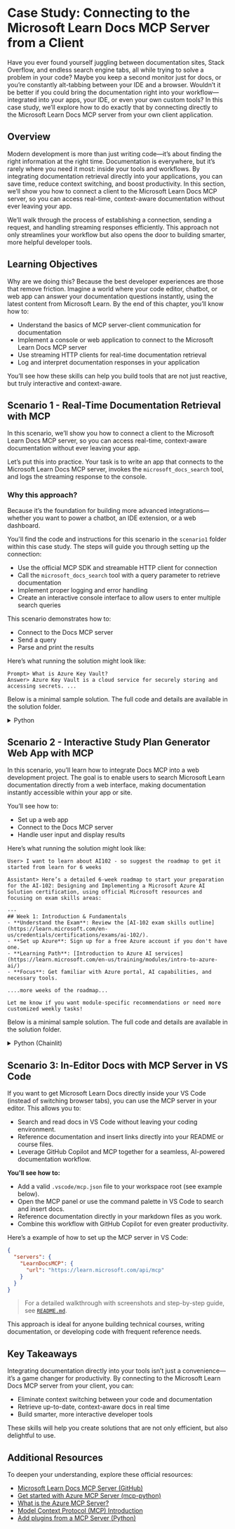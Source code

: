 # Case Study: Connecting to the Microsoft Learn Docs MCP Server from a Client

Have you ever found yourself juggling between documentation sites, Stack Overflow, and endless search engine tabs, all while trying to solve a problem in your code? Maybe you keep a second monitor just for docs, or you’re constantly alt-tabbing between your IDE and a browser. Wouldn’t it be better if you could bring the documentation right into your workflow—integrated into your apps, your IDE, or even your own custom tools? In this case study, we’ll explore how to do exactly that by connecting directly to the Microsoft Learn Docs MCP server from your own client application.

## Overview

Modern development is more than just writing code—it’s about finding the right information at the right time. Documentation is everywhere, but it’s rarely where you need it most: inside your tools and workflows. By integrating documentation retrieval directly into your applications, you can save time, reduce context switching, and boost productivity. In this section, we’ll show you how to connect a client to the Microsoft Learn Docs MCP server, so you can access real-time, context-aware documentation without ever leaving your app.

We’ll walk through the process of establishing a connection, sending a request, and handling streaming responses efficiently. This approach not only streamlines your workflow but also opens the door to building smarter, more helpful developer tools.

## Learning Objectives

Why are we doing this? Because the best developer experiences are those that remove friction. Imagine a world where your code editor, chatbot, or web app can answer your documentation questions instantly, using the latest content from Microsoft Learn. By the end of this chapter, you’ll know how to:

- Understand the basics of MCP server-client communication for documentation
- Implement a console or web application to connect to the Microsoft Learn Docs MCP server
- Use streaming HTTP clients for real-time documentation retrieval
- Log and interpret documentation responses in your application

You’ll see how these skills can help you build tools that are not just reactive, but truly interactive and context-aware.

## Scenario 1 - Real-Time Documentation Retrieval with MCP

In this scenario, we’ll show you how to connect a client to the Microsoft Learn Docs MCP server, so you can access real-time, context-aware documentation without ever leaving your app. 

Let’s put this into practice. Your task is to write an app that connects to the Microsoft Learn Docs MCP server, invokes the `microsoft_docs_search` tool, and logs the streaming response to the console.

### Why this approach?
Because it’s the foundation for building more advanced integrations—whether you want to power a chatbot, an IDE extension, or a web dashboard.

You'll find the code and instructions for this scenario in the `scenario1` folder within this case study. The steps will guide you through setting up the connection:
- Use the official MCP SDK and streamable HTTP client for connection
- Call the `microsoft_docs_search` tool with a query parameter to retrieve documentation
- Implement proper logging and error handling
- Create an interactive console interface to allow users to enter multiple search queries

This scenario demonstrates how to:
- Connect to the Docs MCP server
- Send a query
- Parse and print the results

Here’s what running the solution might look like:

```
Prompt> What is Azure Key Vault?
Answer> Azure Key Vault is a cloud service for securely storing and accessing secrets. ...
```

Below is a minimal sample solution. The full code and details are available in the solution folder.

<details>
<summary>Python</summary>

```python
import asyncio
from mcp.client.streamable_http import streamablehttp_client
from mcp import ClientSession

async def main():
    async with streamablehttp_client("https://learn.microsoft.com/api/mcp") as (read_stream, write_stream, _):
        async with ClientSession(read_stream, write_stream) as session:
            await session.initialize()
            result = await session.call_tool("microsoft_docs_search", {"query": "Azure Functions best practices"})
            print(result.content)

if __name__ == "__main__":
    asyncio.run(main())
```

- For the complete implementation and logging, see [`scenario1.py`](./solution/python/scenario1.py).
- For installation and usage instructions, see the [`README.md`](./solution/python/README.md) file in the same folder.
</details>


## Scenario 2 - Interactive Study Plan Generator Web App with MCP

In this scenario, you’ll learn how to integrate Docs MCP into a web development project. The goal is to enable users to search Microsoft Learn documentation directly from a web interface, making documentation instantly accessible within your app or site.

You’ll see how to:
- Set up a web app
- Connect to the Docs MCP server
- Handle user input and display results

Here’s what running the solution might look like:

```
User> I want to learn about AI102 - so suggest the roadmap to get it started from learn for 6 weeks

Assistant> Here’s a detailed 6-week roadmap to start your preparation for the AI-102: Designing and Implementing a Microsoft Azure AI Solution certification, using official Microsoft resources and focusing on exam skills areas:

---
## Week 1: Introduction & Fundamentals
- **Understand the Exam**: Review the [AI-102 exam skills outline](https://learn.microsoft.com/en-us/credentials/certifications/exams/ai-102/).
- **Set up Azure**: Sign up for a free Azure account if you don't have one.
- **Learning Path**: [Introduction to Azure AI services](https://learn.microsoft.com/en-us/training/modules/intro-to-azure-ai/)
- **Focus**: Get familiar with Azure portal, AI capabilities, and necessary tools.

....more weeks of the roadmap...

Let me know if you want module-specific recommendations or need more customized weekly tasks!
```

Below is a minimal sample solution. The full code and details are available in the solution folder.

<details>
<summary>Python (Chainlit)</summary>

Chainlit is a framework for building conversational AI web apps. It makes it easy to create interactive chatbots and assistants that can call MCP tools and display results in real time. It’s ideal for rapid prototyping and user-friendly interfaces.

```python
import chainlit as cl
import requests

MCP_URL = "https://learn.microsoft.com/api/mcp"

@cl.on_message
def handle_message(message):
    query = {"question": message}
    response = requests.post(MCP_URL, json=query)
    if response.ok:
        result = response.json()
        cl.Message(content=result.get("answer", "No answer found.")).send()
    else:
        cl.Message(content="Error: " + response.text).send()
```

- For the complete implementation, see [`scenario2.py`](./solution/python/scenario2.py).
- For setup and running instructions, see the [`README.md`](./solution/python/README.md).
</details>


## Scenario 3: In-Editor Docs with MCP Server in VS Code

If you want to get Microsoft Learn Docs directly inside your VS Code (instead of switching browser tabs), you can use the MCP server in your editor. This allows you to:
- Search and read docs in VS Code without leaving your coding environment.
- Reference documentation and insert links directly into your README or course files.
- Leverage GitHub Copilot and MCP together for a seamless, AI-powered documentation workflow.

**You'll see how to:**
- Add a valid `.vscode/mcp.json` file to your workspace root (see example below).
- Open the MCP panel or use the command palette in VS Code to search and insert docs.
- Reference documentation directly in your markdown files as you work.
- Combine this workflow with GitHub Copilot for even greater productivity.

Here’s a example of how to set up the MCP server in VS Code:

```json
{
  "servers": {
    "LearnDocsMCP": {
      "url": "https://learn.microsoft.com/api/mcp"
    }
  }
}
```

</details>

> For a detailed walkthrough with screenshots and step-by-step guide, see [`README.md`](./solution/scenario3/README.md).

This approach is ideal for anyone building technical courses, writing documentation, or developing code with frequent reference needs.

## Key Takeaways

Integrating documentation directly into your tools isn’t just a convenience—it’s a game changer for productivity. By connecting to the Microsoft Learn Docs MCP server from your client, you can:

- Eliminate context switching between your code and documentation
- Retrieve up-to-date, context-aware docs in real time
- Build smarter, more interactive developer tools

These skills will help you create solutions that are not only efficient, but also delightful to use.

## Additional Resources

To deepen your understanding, explore these official resources:

- [Microsoft Learn Docs MCP Server (GitHub)](https://github.com/MicrosoftDocs/mcp)
- [Get started with Azure MCP Server (mcp-python)](https://learn.microsoft.com/en-us/azure/developer/azure-mcp-server/get-started#create-the-python-app)
- [What is the Azure MCP Server?](https://learn.microsoft.com/en-us/azure/developer/azure-mcp-server/)
- [Model Context Protocol (MCP) Introduction](https://modelcontextprotocol.io/introduction)
- [Add plugins from a MCP Server (Python)](https://learn.microsoft.com/en-us/semantic-kernel/concepts/plugins/adding-mcp-plugins)